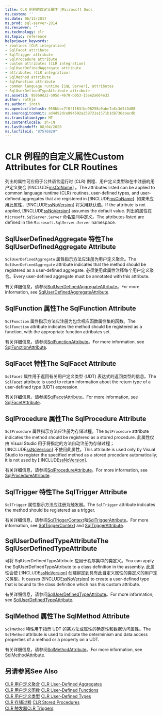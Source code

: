 ```yaml
---
title: CLR 例程的自定义属性 |Microsoft Docs
ms.custom: ''
ms.date: 06/13/2017
ms.prod: sql-server-2014
ms.reviewer: ''
ms.technology: clr
ms.topic: reference
helpviewer_keywords:
- routines [CLR integration]
- SqlFacet attribute
- SqlTrigger attribute
- SqlProcedure attribute
- custom attributes [CLR integration]
- SqlUserDefinedAggregate attribute
- attributes [CLR integration]
- SqlMethod attribute
- SqlFunction attribute
- common language runtime [SQL Server], attributes
- SqlUserDefinedTypeAttribute attribute
ms.assetid: 95069d22-b05d-4670-b053-15ee2a664e33
author: rothja
ms.author: jroth
ms.openlocfilehash: 058bbec7f0f1f63fbd96258a0abe7a6c3d543d88
ms.sourcegitcommit: ad4d92dce894592a259721a1571b1d8736abacdb
ms.translationtype: MT
ms.contentlocale: zh-CN
ms.lasthandoff: 08/04/2020
ms.locfileid: "87576829"
---
```

# <a name="custom-attributes-for-clr-routines"></a><span data-ttu-id="ff0bd-102">CLR 例程的自定义属性</span><span class="sxs-lookup"><span data-stu-id="ff0bd-102">Custom Attributes for CLR Routines</span></span>
  <span data-ttu-id="ff0bd-103">列出的属性可应用于公共语言运行时 (CLR) 例程、用户定义类型和在中注册的用户定义聚合 [!INCLUDE[msCoName](../../../includes/ssnoversion-md.md)] 。</span><span class="sxs-lookup"><span data-stu-id="ff0bd-103">The attributes listed can be applied to common language runtime (CLR) routines, user-defined types, and user-defined aggregates that are registered in [!INCLUDE[msCoName](../../../includes/ssnoversion-md.md)].</span></span> <span data-ttu-id="ff0bd-104">如果未应用此属性，[!INCLUDE[ssNoVersion](../../../includes/ssnoversion-md.md)] 将采用默认值。</span><span class="sxs-lookup"><span data-stu-id="ff0bd-104">If the attribute is not applied, [!INCLUDE[ssNoVersion](../../../includes/ssnoversion-md.md)] assumes the default value.</span></span> <span data-ttu-id="ff0bd-105">列出的属性在 `Microsoft.SqlServer.Server` 命名空间中定义。</span><span class="sxs-lookup"><span data-stu-id="ff0bd-105">The attributes listed are defined in the `Microsoft.SqlServer.Server` namespace.</span></span>  
  
## <a name="the-sqluserdefinedaggregate-attribute"></a><span data-ttu-id="ff0bd-106">SqlUserDefinedAggregate 特性</span><span class="sxs-lookup"><span data-stu-id="ff0bd-106">The SqlUserDefinedAggregate Attribute</span></span>  
 <span data-ttu-id="ff0bd-107">`SqlUserDefinedAggregate` 属性指示方法应注册为用户定义聚合。</span><span class="sxs-lookup"><span data-stu-id="ff0bd-107">The `SqlUserDefinedAggregate` attribute indicates that the method should be registered as a user-defined aggregate.</span></span> <span data-ttu-id="ff0bd-108">必须使用此属性注释每个用户定义聚合。</span><span class="sxs-lookup"><span data-stu-id="ff0bd-108">Every user-defined aggregate must be annotated with this attribute.</span></span>  
  
 <span data-ttu-id="ff0bd-109">有关详细信息，请参阅[SqlUserDefinedAggregateAttribute](https://go.microsoft.com/fwlink/?LinkId=124626)。</span><span class="sxs-lookup"><span data-stu-id="ff0bd-109">For more information, see [SqlUserDefinedAggregateAttribute](https://go.microsoft.com/fwlink/?LinkId=124626).</span></span>  
  
## <a name="the-sqlfunction-attribute"></a><span data-ttu-id="ff0bd-110">SqlFunction 属性</span><span class="sxs-lookup"><span data-stu-id="ff0bd-110">The SqlFunction Attribute</span></span>  
 <span data-ttu-id="ff0bd-111">`SqlFunction` 属性指示方法应注册为包含相应函数属性集的函数。</span><span class="sxs-lookup"><span data-stu-id="ff0bd-111">The `SqlFunction` attribute indicates the method should be registered as a function, with the appropriate function attributes set.</span></span>  
  
 <span data-ttu-id="ff0bd-112">有关详细信息，请参阅[SqlFunctionAttribute](https://go.microsoft.com/fwlink/?LinkId=128019)。</span><span class="sxs-lookup"><span data-stu-id="ff0bd-112">For more information, see [SqlFunctionAttribute](https://go.microsoft.com/fwlink/?LinkId=128019).</span></span>  
  
## <a name="the-sqlfacet-attribute"></a><span data-ttu-id="ff0bd-113">SqlFacet 特性</span><span class="sxs-lookup"><span data-stu-id="ff0bd-113">The SqlFacet Attribute</span></span>  
 <span data-ttu-id="ff0bd-114">`SqlFacet` 属性用于返回有关用户定义类型 (UDT) 表达式的返回类型的信息。</span><span class="sxs-lookup"><span data-stu-id="ff0bd-114">The `SqlFacet` attribute is used to return information about the return type of a user-defined type (UDT) expression.</span></span>  
  
 <span data-ttu-id="ff0bd-115">有关详细信息，请参阅[SqlFacetAttribute](https://go.microsoft.com/fwlink/?LinkId=128020)。</span><span class="sxs-lookup"><span data-stu-id="ff0bd-115">For more information, see [SqlFacetAttribute](https://go.microsoft.com/fwlink/?LinkId=128020).</span></span>  
  
## <a name="the-sqlprocedure-attribute"></a><span data-ttu-id="ff0bd-116">SqlProcedure 属性</span><span class="sxs-lookup"><span data-stu-id="ff0bd-116">The SqlProcedure Attribute</span></span>  
 <span data-ttu-id="ff0bd-117">`SqlProcedure` 属性指示方法应注册为存储过程。</span><span class="sxs-lookup"><span data-stu-id="ff0bd-117">The `SqlProcedure` attribute indicates the method should be registered as a stored procedure.</span></span> <span data-ttu-id="ff0bd-118">此属性仅由 Visual Studio 用于将指定的方法自动注册为存储过程；[!INCLUDE[ssNoVersion](../../../includes/ssnoversion-md.md)] 不使用此属性。</span><span class="sxs-lookup"><span data-stu-id="ff0bd-118">This attribute is used only by Visual Studio to register the specified method as a stored procedure automatically; it is not used by [!INCLUDE[ssNoVersion](../../../includes/ssnoversion-md.md)].</span></span>  
  
 <span data-ttu-id="ff0bd-119">有关详细信息，请参阅[SqlProcedureAttribute](https://go.microsoft.com/fwlink/?LinkId=128021)。</span><span class="sxs-lookup"><span data-stu-id="ff0bd-119">For more information, see [SqlProcedureAttribute](https://go.microsoft.com/fwlink/?LinkId=128021).</span></span>  
  
## <a name="the-sqltrigger-attribute"></a><span data-ttu-id="ff0bd-120">SqlTrigger 特性</span><span class="sxs-lookup"><span data-stu-id="ff0bd-120">The SqlTrigger Attribute</span></span>  
 <span data-ttu-id="ff0bd-121">`SqlTrigger` 属性指示方法应注册为触发器。</span><span class="sxs-lookup"><span data-stu-id="ff0bd-121">The `SqlTrigger` attribute indicates the method should be registered as a trigger.</span></span>  
  
 <span data-ttu-id="ff0bd-122">有关详细信息，请参阅[SqlTriggerContext](https://go.microsoft.com/fwlink/?LinkId=128022)和[SqlTriggerAttribute](https://go.microsoft.com/fwlink/?LinkId=203898)。</span><span class="sxs-lookup"><span data-stu-id="ff0bd-122">For more information, see [SqlTriggerContext](https://go.microsoft.com/fwlink/?LinkId=128022) and [SqlTriggerAttribute](https://go.microsoft.com/fwlink/?LinkId=203898).</span></span>  
  
## <a name="the-sqluserdefinedtypeattribute"></a><span data-ttu-id="ff0bd-123">SqlUserDefinedTypeAttribute</span><span class="sxs-lookup"><span data-stu-id="ff0bd-123">The SqlUserDefinedTypeAttribute</span></span>  
 <span data-ttu-id="ff0bd-124">可将 SqlUserDefinedTypeAttribute 应用于程序集中的类定义。</span><span class="sxs-lookup"><span data-stu-id="ff0bd-124">You can apply the SqlUserDefinedTypeAttribute to a class definition in the assembly.</span></span> <span data-ttu-id="ff0bd-125">此属性会使 [!INCLUDE[ssNoVersion](../../../includes/ssnoversion-md.md)] 创建绑定到具有此自定义属性的类定义的用户定义类型。</span><span class="sxs-lookup"><span data-stu-id="ff0bd-125">It causes [!INCLUDE[ssNoVersion](../../../includes/ssnoversion-md.md)] to create a user-defined type that is bound to the class definition which has this custom attribute.</span></span>  
  
 <span data-ttu-id="ff0bd-126">有关详细信息，请参阅[SqlUserDefinedTypeAttribute](https://go.microsoft.com/fwlink/?LinkId=128024)。</span><span class="sxs-lookup"><span data-stu-id="ff0bd-126">For more information, see [SqlUserDefinedTypeAttribute](https://go.microsoft.com/fwlink/?LinkId=128024).</span></span>  
  
## <a name="the-sqlmethod-attribute"></a><span data-ttu-id="ff0bd-127">SqlMethod 属性</span><span class="sxs-lookup"><span data-stu-id="ff0bd-127">The SqlMethod Attribute</span></span>  
 <span data-ttu-id="ff0bd-128">`SqlMethod` 特性用于指示 UDT 的某方法或属性的确定性和数据访问属性。</span><span class="sxs-lookup"><span data-stu-id="ff0bd-128">The `SqlMethod` attribute is used to indicate the determinism and data access properties of a method or a property on a UDT.</span></span>  
  
 <span data-ttu-id="ff0bd-129">有关详细信息，请参阅[SqlMethodAttribute](https://go.microsoft.com/fwlink/?LinkId=128025)。</span><span class="sxs-lookup"><span data-stu-id="ff0bd-129">For more information, see [SqlMethodAttribute](https://go.microsoft.com/fwlink/?LinkId=128025).</span></span>  
  
## <a name="see-also"></a><span data-ttu-id="ff0bd-130">另请参阅</span><span class="sxs-lookup"><span data-stu-id="ff0bd-130">See Also</span></span>  
 <span data-ttu-id="ff0bd-131">[CLR 用户定义聚合](../../clr-integration-database-objects-user-defined-functions/clr-user-defined-aggregates.md) </span><span class="sxs-lookup"><span data-stu-id="ff0bd-131">[CLR User-Defined Aggregates](../../clr-integration-database-objects-user-defined-functions/clr-user-defined-aggregates.md) </span></span>  
 <span data-ttu-id="ff0bd-132">[CLR 用户定义函数](../../clr-integration-database-objects-user-defined-functions/clr-user-defined-functions.md) </span><span class="sxs-lookup"><span data-stu-id="ff0bd-132">[CLR User-Defined Functions](../../clr-integration-database-objects-user-defined-functions/clr-user-defined-functions.md) </span></span>  
 <span data-ttu-id="ff0bd-133">[CLR 用户定义类型](../../clr-integration-database-objects-user-defined-types/clr-user-defined-types.md) </span><span class="sxs-lookup"><span data-stu-id="ff0bd-133">[CLR User-Defined Types](../../clr-integration-database-objects-user-defined-types/clr-user-defined-types.md) </span></span>  
 <span data-ttu-id="ff0bd-134">[CLR 存储过程](../../../database-engine/dev-guide/clr-stored-procedures.md) </span><span class="sxs-lookup"><span data-stu-id="ff0bd-134">[CLR Stored Procedures](../../../database-engine/dev-guide/clr-stored-procedures.md) </span></span>  
 [<span data-ttu-id="ff0bd-135">CLR 触发器</span><span class="sxs-lookup"><span data-stu-id="ff0bd-135">CLR Triggers</span></span>](../../../database-engine/dev-guide/clr-triggers.md)  
  
  
